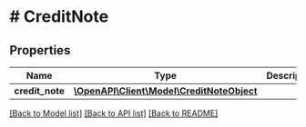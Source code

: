 # # CreditNote

## Properties

Name | Type | Description | Notes
------------ | ------------- | ------------- | -------------
**credit_note** | [**\OpenAPI\Client\Model\CreditNoteObject**](CreditNoteObject.md) |  |

[[Back to Model list]](../../README.md#models) [[Back to API list]](../../README.md#endpoints) [[Back to README]](../../README.md)

